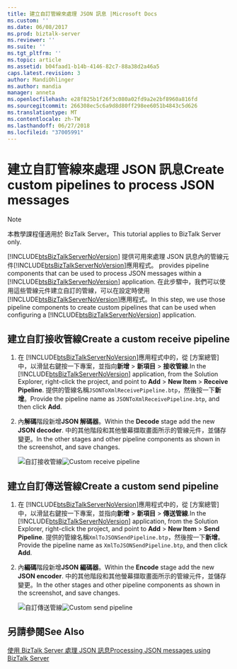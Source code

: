 ```yaml
---
title: 建立自訂管線來處理 JSON 訊息 |Microsoft Docs
ms.custom: ''
ms.date: 06/08/2017
ms.prod: biztalk-server
ms.reviewer: ''
ms.suite: ''
ms.tgt_pltfrm: ''
ms.topic: article
ms.assetid: b04faad1-b14b-4146-82c7-88a38d2a46a5
caps.latest.revision: 3
author: MandiOhlinger
ms.author: mandia
manager: anneta
ms.openlocfilehash: e28f825b1f26f3c080a02fd9a2e2bf8960a816fd
ms.sourcegitcommit: 266308ec5c6a9d8d80ff298ee6051b4843c5d626
ms.translationtype: MT
ms.contentlocale: zh-TW
ms.lasthandoff: 06/27/2018
ms.locfileid: "37005991"
---
```

# <a name="create-custom-pipelines-to-process-json-messages"></a><span data-ttu-id="4733a-102">建立自訂管線來處理 JSON 訊息</span><span class="sxs-lookup"><span data-stu-id="4733a-102">Create custom pipelines to process JSON messages</span></span>
> [!NOTE]
>  <span data-ttu-id="4733a-103">本教學課程僅適用於 BizTalk Server。</span><span class="sxs-lookup"><span data-stu-id="4733a-103">This tutorial applies to BizTalk Server only.</span></span>  
  
 [!INCLUDE[btsBizTalkServerNoVersion](../includes/btsbiztalkservernoversion-md.md)]<span data-ttu-id="4733a-104"> 提供可用來處理 JSON 訊息內的管線元件[!INCLUDE[btsBizTalkServerNoVersion](../includes/btsbiztalkservernoversion-md.md)]應用程式。</span><span class="sxs-lookup"><span data-stu-id="4733a-104"> provides pipeline components that can be used to process JSON messages within a [!INCLUDE[btsBizTalkServerNoVersion](../includes/btsbiztalkservernoversion-md.md)] application.</span></span> <span data-ttu-id="4733a-105">在此步驟中，我們可以使用這些管線元件建立自訂的管線，可以在設定時使用[!INCLUDE[btsBizTalkServerNoVersion](../includes/btsbiztalkservernoversion-md.md)]應用程式。</span><span class="sxs-lookup"><span data-stu-id="4733a-105">In this step, we use those pipeline components to create custom pipelines that can be used when configuring a [!INCLUDE[btsBizTalkServerNoVersion](../includes/btsbiztalkservernoversion-md.md)] application.</span></span>  
  
## <a name="create-a-custom-receive-pipeline"></a><span data-ttu-id="4733a-106">建立自訂接收管線</span><span class="sxs-lookup"><span data-stu-id="4733a-106">Create a custom receive pipeline</span></span>  
  
1. <span data-ttu-id="4733a-107">在 [!INCLUDE[btsBizTalkServerNoVersion](../includes/btsbiztalkservernoversion-md.md)]應用程式中的，從 [方案總管] 中，以滑鼠右鍵按一下專案，並指向**新增** > **新項目** > **接收管線**.</span><span class="sxs-lookup"><span data-stu-id="4733a-107">In the [!INCLUDE[btsBizTalkServerNoVersion](../includes/btsbiztalkservernoversion-md.md)] application, from the Solution Explorer, right-click the project, and point to **Add** > **New Item** > **Receive Pipeline**.</span></span> <span data-ttu-id="4733a-108">提供的管線名稱`JSONToXmlReceivePipeline.btp`，然後按一下**新增**。</span><span class="sxs-lookup"><span data-stu-id="4733a-108">Provide the pipeline name as `JSONToXmlReceivePipeline.btp`, and then click **Add**.</span></span>  
  
2. <span data-ttu-id="4733a-109">內**解碼**階段新增**JSON 解碼器**。</span><span class="sxs-lookup"><span data-stu-id="4733a-109">Within the **Decode** stage add the new **JSON decoder**.</span></span> <span data-ttu-id="4733a-110">中的其他階段和其他螢幕擷取畫面所示的管線元件，並儲存變更。</span><span class="sxs-lookup"><span data-stu-id="4733a-110">In the other stages and other pipeline components as shown in the screenshot, and save changes.</span></span>  
  
    <span data-ttu-id="4733a-111">![自訂接收管線](../core/media/btsjson-receivepipeline.png "BTSJSON_ReceivePipeline")</span><span class="sxs-lookup"><span data-stu-id="4733a-111">![Custom receive pipeline](../core/media/btsjson-receivepipeline.png "BTSJSON_ReceivePipeline")</span></span>  
  
## <a name="create-a-custom-send-pipeline"></a><span data-ttu-id="4733a-112">建立自訂傳送管線</span><span class="sxs-lookup"><span data-stu-id="4733a-112">Create a custom send pipeline</span></span>  
  
1. <span data-ttu-id="4733a-113">在 [!INCLUDE[btsBizTalkServerNoVersion](../includes/btsbiztalkservernoversion-md.md)]應用程式中的，從 [方案總管] 中，以滑鼠右鍵按一下專案，並指向**新增** > **新項目** > **傳送管線**.</span><span class="sxs-lookup"><span data-stu-id="4733a-113">In the [!INCLUDE[btsBizTalkServerNoVersion](../includes/btsbiztalkservernoversion-md.md)] application, from the Solution Explorer, right-click the project, and point to **Add** > **New Item** > **Send Pipeline**.</span></span> <span data-ttu-id="4733a-114">提供的管線名稱`XmlToJSONSendPipeline.btp`，然後按一下**新增**。</span><span class="sxs-lookup"><span data-stu-id="4733a-114">Provide the pipeline name as `XmlToJSONSendPipeline.btp`, and then click **Add**.</span></span>  
  
2. <span data-ttu-id="4733a-115">內**編碼**階段新增**JSON 編碼器**。</span><span class="sxs-lookup"><span data-stu-id="4733a-115">Within the **Encode** stage add the new **JSON encoder**.</span></span> <span data-ttu-id="4733a-116">中的其他階段和其他螢幕擷取畫面所示的管線元件，並儲存變更。</span><span class="sxs-lookup"><span data-stu-id="4733a-116">In the other stages and other pipeline components as shown in the screenshot, and save changes.</span></span>  
  
    <span data-ttu-id="4733a-117">![自訂傳送管線](../core/media/btsjson-sendpipeline.png "BTSJSON_SendPipeline")</span><span class="sxs-lookup"><span data-stu-id="4733a-117">![Custom send pipeline](../core/media/btsjson-sendpipeline.png "BTSJSON_SendPipeline")</span></span>  
  
## <a name="see-also"></a><span data-ttu-id="4733a-118">另請參閱</span><span class="sxs-lookup"><span data-stu-id="4733a-118">See Also</span></span>  
 [<span data-ttu-id="4733a-119">使用 BizTalk Server 處理 JSON 訊息</span><span class="sxs-lookup"><span data-stu-id="4733a-119">Processing JSON messages using BizTalk Server</span></span>](../core/processing-json-messages-using-biztalk-server.md)